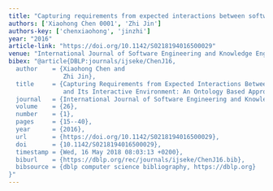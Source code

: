 ```yaml
---
title: "Capturing requirements from expected interactions between software and its interactive environment: an ontology based approach"
authors: ['Xiaohong Chen 0001', 'Zhi Jin']
authors-key: ['chenxiaohong', 'jinzhi']
year: "2016"
article-link: "https://doi.org/10.1142/S0218194016500029"
venue: "International Journal of Software Engineering and Knowledge Engineering"
bibex: "@article{DBLP:journals/ijseke/ChenJ16,
  author    = {Xiaohong Chen and
               Zhi Jin},
  title     = {Capturing Requirements from Expected Interactions Between Software
               and Its Interactive Environment: An Ontology Based Approach},
  journal   = {International Journal of Software Engineering and Knowledge Engineering},
  volume    = {26},
  number    = {1},
  pages     = {15--40},
  year      = {2016},
  url       = {https://doi.org/10.1142/S0218194016500029},
  doi       = {10.1142/S0218194016500029},
  timestamp = {Wed, 16 May 2018 08:03:13 +0200},
  biburl    = {https://dblp.org/rec/journals/ijseke/ChenJ16.bib},
  bibsource = {dblp computer science bibliography, https://dblp.org}
}"
---
```

